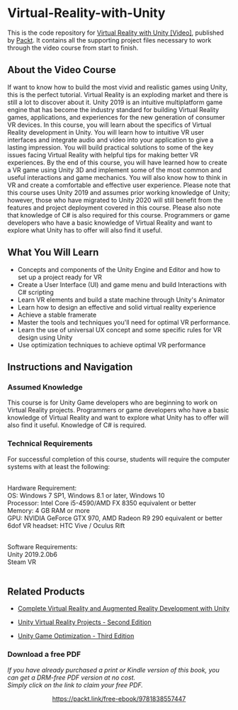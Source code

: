 # Virtual-Reality-with-Unity
This is the code repository for [Virtual Reality with Unity [Video]](https://www.packtpub.com/game-development/virtual-reality-with-unity-video), published by [Packt](https://www.packtpub.com/?utm_source=github). It contains all the supporting project files necessary to work through the video course from start to finish.

## About the Video Course
If want to know how to build the most vivid and realistic games using Unity, this is the perfect tutorial.
Virtual Reality is an exploding market and there is still a lot to discover about it. Unity 2019 is an intuitive multiplatform game engine that has become the industry standard for building Virtual Reality games, applications, and experiences for the new generation of consumer VR devices.
In this course, you will learn about the specifics of Virtual Reality development in Unity. You will learn how to intuitive VR user interfaces and integrate audio and video into your application to give a lasting impression. You will build practical solutions to some of the key issues facing Virtual Reality with helpful tips for making better VR experiences.
By the end of this course, you will have learned how to create a VR game using Unity 3D and implement some of the most common and useful interactions and game mechanics. You will also know how to think in VR and create a comfortable and effective user experience.
Please note that this course uses Unity 2019 and assumes prior working knowledge of Unity; however, those who have migrated to Unity 2020 will still benefit from the features and project deployment covered in this course. Please also note that knowledge of C# is also required for this course.
Programmers or game developers who have a basic knowledge of Virtual Reality and want to explore what Unity has to offer will also find it useful.


<H2>What You Will Learn</H2>
<DIV class=book-info-will-learn-text>
<UL>
<LI>Concepts and components of the Unity Engine and Editor and how to set up a project ready for VR
<LI>Create a User Interface (UI) and game menu and build Interactions with C# scripting
<LI>Learn VR elements and build a state machine through Unity's Animator
<LI>Learn how to design an effective and solid virtual reality experience
<LI>Achieve a stable framerate
<LI>Master the tools and techniques you'll need for optimal VR performance.
<LI>Learn the use of universal UX concept and some specific rules for VR design using Unity
<LI>Use optimization techniques to achieve optimal VR performance
</LI></UL></DIV>

## Instructions and Navigation
### Assumed Knowledge
This course is for Unity Game developers who are beginning to work on Virtual Reality projects. Programmers or game developers who have a basic knowledge of Virtual Reality and want to explore what Unity has to offer will also find it useful. Knowledge of C# is required.


### Technical Requirements
For successful completion of this course, students will require the computer systems with at least the following:<br/><br/>

Hardware Requirement:<br/>
OS: Windows 7 SP1, Windows 8.1 or later, Windows 10<br/>
Processor: Intel Core i5-4590/AMD FX 8350 equivalent or better<br/>
Memory: 4 GB RAM or more<br/>
GPU: NVIDIA GeForce GTX 970, AMD Radeon R9 290 equivalent or better <br/>
6dof VR headset: HTC Vive / Oculus Rift<br/><br/>

Software Requirements:<br/>
Unity 2019.2.0b6<br/>
Steam VR<br/>
<br/>


## Related Products
* [Complete Virtual Reality and Augmented Reality Development with Unity](https://www.packtpub.com/game-development/complete-virtual-reality-and-augmented-reality-development-unity)

* [Unity Virtual Reality Projects - Second Edition](https://www.packtpub.com/game-development/unity-virtual-reality-projects-second-edition)

* [Unity Game Optimization - Third Edition](https://www.packtpub.com/game-development/unity-game-optimization-third-edition)
### Download a free PDF

 <i>If you have already purchased a print or Kindle version of this book, you can get a DRM-free PDF version at no cost.<br>Simply click on the link to claim your free PDF.</i>
<p align="center"> <a href="https://packt.link/free-ebook/9781838557447">https://packt.link/free-ebook/9781838557447 </a> </p>